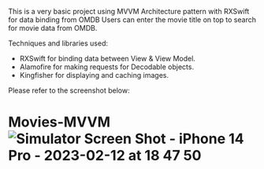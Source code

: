 This is a very basic project using MVVM Architecture pattern with RXSwift for data binding from OMDB
Users can enter the movie title on top to search for movie data from OMDB.

Techniques and libraries used:
- RXSwift for binding data between View & View Model.
- Alamofire for making requests for Decodable objects.
- Kingfisher for displaying and caching images.

Please refer to the screenshot below:

# Movies-MVVM![Simulator Screen Shot - iPhone 14 Pro - 2023-02-12 at 18 47 50](https://user-images.githubusercontent.com/3055023/218309112-836fb752-a42e-49d9-8bd2-7ab562ca4531.png)
